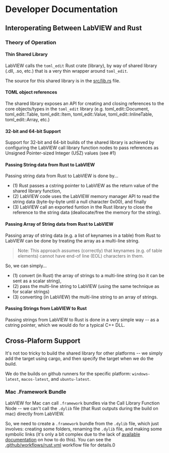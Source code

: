 # Developer Documentation

## Interoperating Between LabVIEW and Rust

### Theory of Operation

#### Thin Shared Library
LabVIEW calls the `toml_edit` Rust crate (library), by way of shared library (.dll, .so, etc.) that is a very thin wrapper around `toml_edit`.

The source for this shared library is in the [src/lib.rs](https://github.com/JKISoftware/toml-edit-labview/blob/main/src/lib.rs) file.

#### TOML object references
The shared library exposes an API for creating and closing references to the core objects/types in the `toml_edit` library (e.g. toml_edit::Document, toml_edit::Table, toml_edit::Item, toml_edit::Value, toml_edit::InlineTable, toml_edit::Array, etc.)

#### 32-bit and 64-bit Support
Support for 32-bit and 64-bit builds of the shared library is achieved by configuring the LabVIEW call library function nodes to pass references as Unsigned Pointer-sized Integer (USZ) values (see #1)

#### Passing String data from Rust to LabVIEW
Passing string data from Rust to LabVIEW is done by...

  - (1) Rust passes a cstring pointer to LabVIEW as the return value of the shared library function,
  - (2) LabVIEW code uses the LabVIEW memory manager API to read the string data (byte-by-byte until a null character 0x00), and finally
  - (3) LabVIEW call an exported funtion in the Rust library to close the reference to the string data (deallocate/free the memory for the string).

#### Passing Array of String data from Rust to LabVIEW
Passing array of string data (e.g. a list of keynames in a table) from Rust to LabVIEW can be done by treating the array as a multi-line string.

> Note: This approach assumes (correctly) that keynames (e.g. of table elements) cannot have end-of line (EOL) characters in them.

So, we can simply...

  - (1) convert (in Rust) the array of strings to a multi-line string (so it can be sent as a scalar string),
  - (2) pass the multi-line string to LabVIEW (using the same technique as for scalar strings)
  - (3) converting (in LabVIEW) the multi-line string to an array of strings.

#### Passing Strings from LabVIEW to Rust
Passing strings from LabVIEW to Rust is done in a very simple way -- as a cstring pointer, which we would do for a typical C++ DLL.

## Cross-Plaform Support
It's not too tricky to build the shared library for other platforms -- we simply add the target using cargo, and then specify the target when we do the build.

We do the builds on github runners for the specific platform: `windows-latest`, `macos-latest`, and `ubuntu-latest`.

### Mac .Framework Bundle
LabVIEW for Mac can call `.framework` bundles via the Call Library Function Node -- we can't call the `.dylib` file (that Rust outputs during the build on mac) directly from LabVIEW.

So, we need to create a `.framework` bundle from the `.dylib` file, which just involves: creating some folders, renaming the `.dylib` file, and making some symbolic links (it's only a bit complex due to the lack of [available documentation](https://developer.apple.com/library/archive/documentation/MacOSX/Conceptual/BPFrameworks/Concepts/FrameworkAnatomy.html) on how to do this).  You can see the [.github/workflows/rust.yml](https://github.com/JKISoftware/toml-edit-labview/blob/main/.github/workflows/rust.yml) workflow file for details.0
